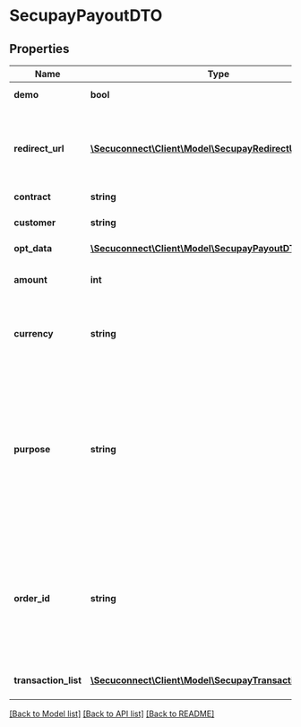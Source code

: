 # SecupayPayoutDTO

## Properties
Name | Type | Description | Notes
------------ | ------------- | ------------- | -------------
**demo** | **bool** | demo env value | [optional] 
**redirect_url** | [**\Secuconnect\Client\Model\SecupayRedirectUrl**](SecupayRedirectUrl.md) | A list of redirect urls used for the payment checkout page | [optional] 
**contract** | **string** | Contract ID | [optional] 
**customer** | **string** | Payment customer ID | [optional] 
**opt_data** | [**\Secuconnect\Client\Model\SecupayPayoutDTOOptData**](SecupayPayoutDTOOptData.md) |  | [optional] 
**amount** | **int** | Total amount of transaction lit&#39;s items | [optional] 
**currency** | **string** | ISO 4217 code of currency, eg EUR for Euro. | [optional] 
**purpose** | **string** | The purpose of the payment. This is the later assignment of the payment is for example on the account statement of the buyer. | [optional] 
**order_id** | **string** | Specifying an order number. Depending on the contract setting, this must be unique for each payment. | [optional] 
**transaction_list** | [**\Secuconnect\Client\Model\SecupayTransactionListItem[]**](SecupayTransactionListItem.md) | A list of transaction items | [optional] 

[[Back to Model list]](../README.md#documentation-for-models) [[Back to API list]](../README.md#documentation-for-api-endpoints) [[Back to README]](../README.md)


